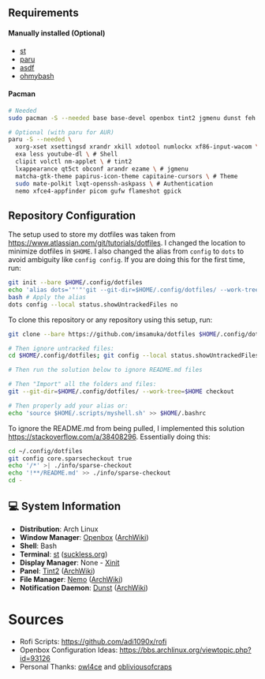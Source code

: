 ## Requirements

#### Manually installed (Optional)
* [st](https://github.com/imsamuka/st)
* [paru](https://github.com/Morganamilo/paru) 
* [asdf](https://asdf-vm.com/)
* [ohmybash](https://github.com/ohmybash/oh-my-bash)

#### Pacman

```bash
# Needed
sudo pacman -S --needed base base-devel openbox tint2 jgmenu dunst feh

# Optional (with paru for AUR)
paru -S --needed \
  xorg-xset xsettingsd xrandr xkill xdotool numlockx xf86-input-wacom \ # Xorg
  exa less youtube-dl \ # Shell
  clipit volctl nm-applet \ # tint2
  lxappearance qt5ct obconf arandr ezame \ # jgmenu
  matcha-gtk-theme papirus-icon-theme capitaine-cursors \ # Theme 
  sudo mate-polkit lxqt-openssh-askpass \ # Authentication
  nemo xfce4-appfinder picom gufw flameshot gpick
```

## Repository Configuration

The setup used to store my dotfiles was taken from https://www.atlassian.com/git/tutorials/dotfiles. I changed the location to minimize dotfiles in `$HOME`. I also changed the alias from `config` to `dots` to avoid ambiguity like `config config`. If you are doing this for the first time, run:

```bash
git init --bare $HOME/.config/dotfiles
echo 'alias dots='"'"'git --git-dir=$HOME/.config/dotfiles/ --work-tree=$HOME'"'"'' >> $HOME/.bashrc
bash # Apply the alias
dots config --local status.showUntrackedFiles no
```

To clone this repository or any repository using this setup, run:

```bash
git clone --bare https://github.com/imsamuka/dotfiles $HOME/.config/dotfiles

# Then ignore untracked files:
cd $HOME/.config/dotfiles; git config --local status.showUntrackedFiles no; cd -

# Then run the solution below to ignore README.md files

# Then "Import" all the folders and files:
git --git-dir=$HOME/.config/dotfiles/ --work-tree=$HOME checkout

# Then properly add your alias or:
echo 'source $HOME/.scripts/myshell.sh' >> $HOME/.bashrc
```


To ignore the README.md from being pulled, I implemented this solution https://stackoverflow.com/a/38408296. Essentially doing this:

```bash
cd ~/.config/dotfiles
git config core.sparsecheckout true
echo '/*' >| ./info/sparse-checkout
echo '!**/README.md' >> ./info/sparse-checkout
cd -
```

## :computer: **System Information**

- **Distribution**: Arch Linux  
- **Window Manager**: [Openbox](https://openbox.org/) ([ArchWiki](https://wiki.archlinux.org/title/openbox))
- **Shell**: Bash
- **Terminal**: [st](https://github.com/imsamuka/st) ([suckless.org](https://st.suckless.org/))
- **Display Manager**: None - [Xinit](https://wiki.archlinux.org/title/Xinit)
- **Panel**: [Tint2](https://gitlab.com/o9000/tint2) ([ArchWiki](https://wiki.archlinux.org/title/Tint2))
- **File Manager**: [Nemo](https://github.com/linuxmint/nemo) ([ArchWiki](https://wiki.archlinux.org/title/Nemo))
- **Notification Daemon**: [Dunst](https://dunst-project.org/) ([ArchWiki](https://wiki.archlinux.org/index.php/Dunst))

# Sources

- Rofi Scripts: https://github.com/adi1090x/rofi
- Openbox Configuration Ideas: https://bbs.archlinux.org/viewtopic.php?id=93126
- Personal Thanks: [owl4ce](https://github.com/owl4ce/dotfiles) and [obliviousofcraps](https://github.com/obliviousofcraps/mf-dots)
